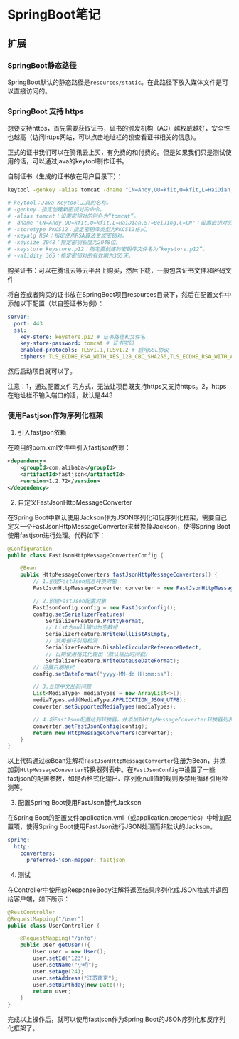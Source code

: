 # SpringBoot笔记

## 扩展

### SpringBoot静态路径

SpringBoot默认的静态路径是`resources/static`。在此路径下放入媒体文件是可以直接访问的。

### SpringBoot 支持 https

想要支持https，首先需要获取证书，证书的颁发机构（AC）越权威越好，安全性也越高（访问https网站，可以点击地址栏的锁查看证书相关的信息）。

正式的证书我们可以在腾讯云上买，有免费的和付费的。但是如果我们只是测试使用的话，可以通过java的keytool制作证书。

自制证书（生成的证书放在用户目录下）：

```bash
keytool -genkey -alias tomcat -dname "CN=Andy,OU=kfit,O=kfit,L=HaiDian,ST=BeiJing,C=CN" -storetype PKCS12 -keyalg RSA -keysize 2048 -keystore keystore.p12 -validity 365

# keytool：Java Keytool工具的名称。
# -genkey：指定创建新密钥对的命令。
# -alias tomcat：设置密钥对的别名为“tomcat”。
# -dname "CN=Andy,OU=kfit,O=kfit,L=HaiDian,ST=BeiJing,C=CN"：设置密钥对的持有者信息。在此示例中，持有者是“Andy”，属于“kfit”组织，位于“HaiDian”地区的“BeiJing”省，国家/地区代码为“CN”。
# -storetype PKCS12：指定密钥库类型为PKCS12格式。
# -keyalg RSA：指定使用RSA算法生成密钥对。
# -keysize 2048：指定密钥长度为2048位。
# -keystore keystore.p12：指定要创建的密钥库文件名为“keystore.p12”。
# -validity 365：指定密钥对的有效期为365天。
```

购买证书：可以在腾讯云等云平台上购买，然后下载，一般包含证书文件和密码文件

将自签或者购买的证书放在SpringBoot项目resources目录下，然后在配置文件中添加以下配置（以自签证书为例）：

```yaml
server:
  port: 443
  ssl:
    key-store: keystore.p12 # 证书路径和文件名
    key-store-password: tomcat # 证书密码
    enabled-protocols: TLSv1.1,TLSv1.2 # 启用SSL协议
    ciphers: TLS_ECDHE_RSA_WITH_AES_128_CBC_SHA256,TLS_ECDHE_RSA_WITH_AES_128_CBC_SHA,TLS_ECDHE_RSA_WITH_AES_256_CBC_SHA384,TLS_ECDHE_RSA_WITH_AES_256_CBC_SHA,TLS_ECDHE_RSA_WITH_RC4_128_SHA,TLS_RSA_WITH_AES_128_CBC_SHA256,TLS_RSA_WITH_AES_128_CBC_SHA,TLS_RSA_WITH_AES_256_CBC_SHA256,TLS_RSA_WITH_AES_256_CBC_SHA,SSL_RSA_WITH_RC4_128_SHA # 支持的SSL密码
```

然后启动项目就可以了。

注意：1，通过配置文件的方式，无法让项目既支持https又支持https。2，https在地址栏不输入端口的话，默认是443

### 使用Fastjson作为序列化框架

1. 引入fastjson依赖

在项目的pom.xml文件中引入fastjson依赖：

```xml
<dependency>
    <groupId>com.alibaba</groupId>
    <artifactId>fastjson</artifactId>
    <version>1.2.72</version>
</dependency>
```

2. 自定义FastJsonHttpMessageConverter

在Spring Boot中默认使用Jackson作为JSON序列化和反序列化框架，需要自己定义一个FastJsonHttpMessageConverter来替换掉Jackson，使得Spring Boot使用fastjson进行处理。代码如下：

```java
@Configuration
public class FastJsonHttpMessageConverterConfig {

    @Bean
    public HttpMessageConverters fastJsonHttpMessageConverters() {
        // 1.创建FastJson信息转换对象
        FastJsonHttpMessageConverter converter = new FastJsonHttpMessageConverter();

        // 2.创建FastJson配置对象
        FastJsonConfig config = new FastJsonConfig();
        config.setSerializerFeatures(
            SerializerFeature.PrettyFormat,
            // List为null输出为空数组
            SerializerFeature.WriteNullListAsEmpty,
            // 禁用循环引用检测
            SerializerFeature.DisableCircularReferenceDetect,
            // 日期使用格式化输出（默认输出时间戳）
            SerializerFeature.WriteDateUseDateFormat);
        // 设置日期格式
        config.setDateFormat("yyyy-MM-dd HH:mm:ss");

        // 3.处理中文乱码问题
        List<MediaType> mediaTypes = new ArrayList<>();
        mediaTypes.add(MediaType.APPLICATION_JSON_UTF8);
        converter.setSupportedMediaTypes(mediaTypes);

        // 4.将FastJson配置给到转换器，并添加到HttpMessageConverter转换器列表中
        converter.setFastJsonConfig(config);
        return new HttpMessageConverters(converter);
    }
}
```

以上代码通过@Bean注解将`FastJsonHttpMessageConverter`注册为Bean，并添加到`HttpMessageConverter`转换器列表中。在`FastJsonConfig`中设置了一些fastjson的配置参数，如是否格式化输出、序列化null值的规则及禁用循环引用检测等。

3. 配置Spring Boot使用FastJson替代Jackson

在Spring Boot的配置文件application.yml（或application.properties）中增加配置项，使得Spring Boot使用FastJson进行JSON处理而非默认的Jackson。

```yaml
spring:
  http:
    converters:
      preferred-json-mapper: fastjson
```

4. 测试

在Controller中使用@ResponseBody注解将返回结果序列化成JSON格式并返回给客户端，如下所示：

```java
@RestController
@RequestMapping("/user")
public class UserController {

    @RequestMapping("/info")
    public User getUser(){
        User user = new User();
        user.setId("123");
        user.setName("小明");
        user.setAge(24);
        user.setAddress("江苏南京");
        user.setBirthday(new Date());
        return user;
    }
}
```

完成以上操作后，就可以使用fastjson作为Spring Boot的JSON序列化和反序列化框架了。



